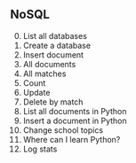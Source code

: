 ## NoSQL

0. List all databases
1. Create a database
2. Insert document
3. All documents
4. All matches
5. Count
6. Update
7. Delete by match
8. List all documents in Python
9. Insert a document in Python
10. Change school topics
11. Where can I learn Python?
12. Log stats
